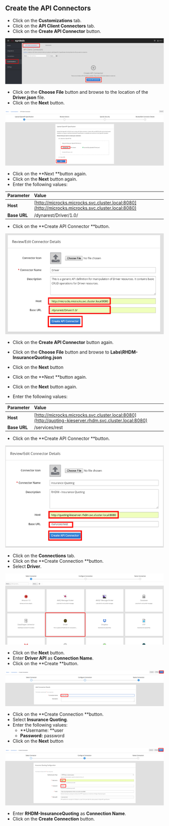 ## Create the API Connectors

* Click on the **Customizations** tab.
* Click on the **API Client Connectors** tab.
* Click on the **Create API Connector** button.

![](/images/ignite-APIConnectorImport.png)

* Click on the **Choose File** button and browse to the location of the **Driver.json** file.
* Click on the **Next** button.

![](/images/ignite-ImportAPIConnectorDriver.png)

* Click on the **Next **button again.
* Click on the **Next** button again.
* Enter the following values:

| Parameter | Value |
| :--- | :--- |
| **Host** | [http://microcks.microcks.svc.cluster.local:8080](http://microcks.microcks.svc.cluster.local:8080) |
| **Base URL** | /dynarest/Driver/1.0/ |

* Click on the **Create API Connector **button.

![](/images/ignite-CreateAPIConnectorDriver2.png)

* Click on the **Create API Connector** button again.
* Click on the **Choose File** button and browse to **Labs\RHDM-InsuranceQuoting.json**
* Click on the **Next** button
* Click on the **Next **button again.
* Click on the **Next** button again.

* Enter the following values:

| Parameter | Value |
| :--- | :--- |
| **Host** | [http://microcks.microcks.svc.cluster.local:8080](http://quoting-kieserver.rhdm.svc.cluster.local:8080) |
| **Base URL** | /services/rest |

* Click on the **Create API Connector **button.

![](/images/ignite-CreateAPIConnectorRHDM.png)

* Click on the **Connections** tab.
* Click on the **Create Connection **button.
* Select **Driver**.

![](/images/ignite-CreateAPIConnectionDriver.png)

* Click on the **Next** button.
* Enter **Driver API** as **Connection Name**.
* Click on the **Create **button.

![](/images/ignite-CreateAPIConnectionDriver-2.png)

* Click on the **Create Connection **button.
* Select **Insurance Quoting**.
* Enter the following values:
  * **Username: **user
  * **Password:** password
* Click on the **Next** button

![](/images/ignite-CreateAPIConnectionRHDM2.png)

* Enter **RHDM-InsuranceQuoting** as **Connection Name**.
* Click on the **Create Connection** button.



